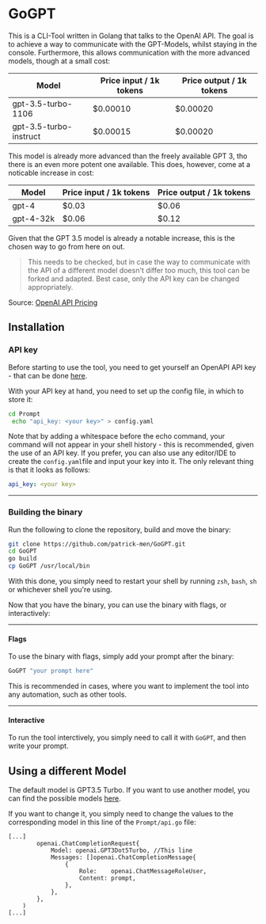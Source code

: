 # GoGPT

This is a CLI-Tool written in Golang that talks to the OpenAI API. The goal is to achieve a way to communicate with the GPT-Models, whilst staying in the console. Furthermore, this allows communication with the more advanced models, though at a small cost:

| Model                  | Price input / 1k tokens | Price output / 1k tokens |
| ---------------------- | ----------------------- | ------------------------ |
| gpt-3.5-turbo-1106     | $0.00010                | $0.00020                 |
| gpt-3.5-turbo-instruct | $0.00015                | $0.00020                 |

This model is already more advanced than the freely available GPT 3, tho there is an even more potent one available. This does, however, come at a noticable increase in cost:

| Model     | Price input / 1k tokens | Price output / 1k tokens |
| --------- | ----------------------- | ------------------------ |
| gpt-4     | $0.03                   | $0.06                    |
| gpt-4-32k | $0.06                   | $0.12                    |

Given that the GPT 3.5 model is already a notable increase, this is the chosen way to go from here on out.

> This needs to be checked, but in case the way to communicate with the API of a different model doesn't differ too much, this tool can be forked and adapted.
> Best case, only the API key can be changed appropriately.

Source: [OpenAI API Pricing](https://openai.com/pricing)

## Installation

### API key

Before starting to use the tool, you need to get yourself an OpenAPI API key - that can be done [here](https://openai.com/product).

With your API key at hand, you need to set up the config file, in which to store it:

```bash
cd Prompt
 echo "api_key: <your key>" > config.yaml 
```

Note that by adding a whitespace before the echo command, your command will not appear in your shell history - this is recommended, given the use of an API key.
If you prefer, you can also use any editor/IDE to create the `config.yaml`file and input your key into it. The only relevant thing is that it looks as follows:

```yaml
api_key: <your key>
```

---

### Building the binary

Run the following to clone the repository, build and move the binary:

```bash
git clone https://github.com/patrick-men/GoGPT.git
cd GoGPT
go build 
cp GoGPT /usr/local/bin
```

With this done, you simply need to restart your shell by running `zsh`, `bash`, `sh` or whichever shell you're using.

Now that you have the binary, you can use the binary with flags, or interactively:

---

#### Flags

To use the binary with flags, simply add your prompt after the binary:

```bash
GoGPT "your prompt here"
```

This is recommended in cases, where you want to implement the tool into any automation, such as other tools.

---

#### Interactive

To run the tool interctively, you simply need to call it with `GoGPT`, and then write your prompt. 

## Using a different Model

The default model is GPT3.5 Turbo. If you want to use another model, you can find the possible models [here](https://github.com/sashabaranov/go-openai/blob/a09cb0c528c110a6955a9ee9a5d021a57ed44b90/completion.go#L20).

If you want to change it, you simply need to change the values to the corresponding model in this line of the `Prompt/api.go` file:

```golang
[...]
		openai.ChatCompletionRequest{
			Model: openai.GPT3Dot5Turbo, //This line
			Messages: []openai.ChatCompletionMessage{
				{
					Role:    openai.ChatMessageRoleUser,
					Content: prompt,
				},
			},
		},
	)
[...]
```
